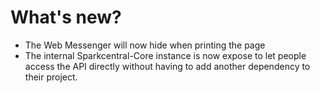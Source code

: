 # What's new?
- The Web Messenger will now hide when printing the page
- The internal Sparkcentral-Core instance is now expose to let people access the API directly without having to add another dependency to their project.
